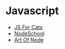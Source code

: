 # Javascript

* [JS For Cats](http://jsforcats.com/)
* [NodeSchool](http://nodeschool.io/#git-it)
* [Art Of Node](https://github.com/maxogden/art-of-node)

